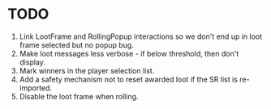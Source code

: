 # TODO

1. Link LootFrame and RollingPopup interactions so we don't end up in loot frame selected but no popup bug.
2. Make loot messages less verbose - if below threshold, then don't display.
3. Mark winners in the player selection list.
4. Add a safety mechanism not to reset awarded loot if the SR list is re-imported.
5. Disable the loot frame when rolling.
